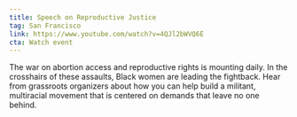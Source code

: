 ```yaml
---
title: Speech on Reproductive Justice
tag: San Francisco
link: https://www.youtube.com/watch?v=4QJl2bWVQ6E
cta: Watch event
---
```


The war on abortion access and reproductive rights is mounting daily. In the crosshairs of these assaults, Black women are leading the fightback. Hear from grassroots organizers about how you can help build a militant, multiracial movement that is centered on demands that leave no one behind.

